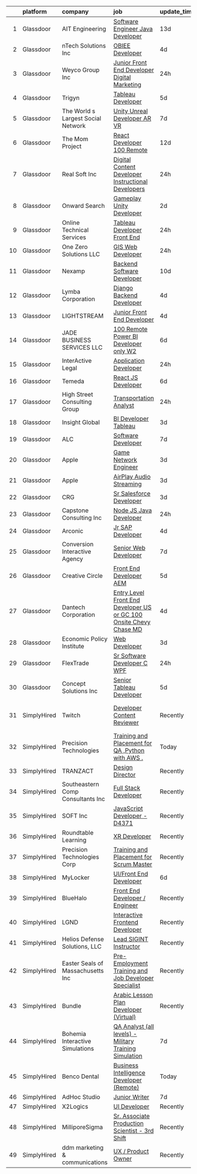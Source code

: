 

|    | platform    | company                            | job                                                                                                                                                                                                                                                                                                                                                                                                                                                                                                                                                                                                                                                                                                                                                                                                                                                                                                                                                                                                                                                                                                                                                                                                                                                                                                                                                                            | update_time   | location                      |
|---:|:------------|:-----------------------------------|:-------------------------------------------------------------------------------------------------------------------------------------------------------------------------------------------------------------------------------------------------------------------------------------------------------------------------------------------------------------------------------------------------------------------------------------------------------------------------------------------------------------------------------------------------------------------------------------------------------------------------------------------------------------------------------------------------------------------------------------------------------------------------------------------------------------------------------------------------------------------------------------------------------------------------------------------------------------------------------------------------------------------------------------------------------------------------------------------------------------------------------------------------------------------------------------------------------------------------------------------------------------------------------------------------------------------------------------------------------------------------------|:--------------|:------------------------------|
|  1 | Glassdoor   | AIT Engineering                    | [Software Engineer  Java Developer ](https://www.glassdoor.com/partner/jobListing.htm?pos=104&ao=1110586&s=58&guid=0000018239455c9283929bd2de2fac5e&src=GD_JOB_AD&t=SR&vt=w&ea=1&cs=1_ec706c5d&cb=1658818223619&jobListingId=1008000208202&cpc=AED165184C5D3F86&jrtk=3-0-1g8skan5om6pi801-1g8skan662982001-0a2ed63200f2a129--6NYlbfkN0D0ZqxdZg2TwcIemQ4yr89eGinLCR7bn2QHXosobzuZIHndTq0DHpIGA1ocDLxhN9Jb8svQ_OKQrq83kyhQJ5g5e1MnAuCwvWaalhLzHXf05eE0FLTqCxH-sIhksLsVGj3LKc--yBd5uH1snwTFWeCPKRJzAKooCr7lddlo130lMlK1p_gatJWq-veLKzdLITegHcrLexilWswF4A39VWxlkAoCDjhAWq48H8l9p5vhEGKogPPUJTpbvhIzKFk4NYylPj9mGQsmtSrjV6cCvQYh5ShO2BJRyBK4zJIX-04F56QtvxmvuMFwQ4qy6tjecU5EQPFTNBgin0fF_0yPsxY4Lzj__sNq0HCHpr9UVhCe2CtJR0tIZm_o3uFlYNm3aoEBf5XJhXV_Yp6ix35K4-FtO42X2ZQgwELR3-YvKBmWZXd3D7YZXxC92_Y4BzrGixdwVGxhQMwcKzndDuLbvXjX0f5mqu66We5qD_lgWI1a14vi2Lx4BZ97imxEqlP4FRRM1BEbhTGsSG5AAXG02JYS)                                                                                                                                                                                                                                                                                                                                                                                                                                                                                  | 13d           | Orlando, FL                   |
|  2 | Glassdoor   | nTech Solutions Inc                | [OBIEE Developer](https://www.glassdoor.com/partner/jobListing.htm?pos=114&ao=1110586&s=58&guid=0000018239455c9283929bd2de2fac5e&src=GD_JOB_AD&t=SR&vt=w&ea=1&cs=1_2630804e&cb=1658818223621&jobListingId=1008020465261&cpc=88FE657033F128A5&jrtk=3-0-1g8skan5om6pi801-1g8skan662982001-7266e45140e0be7a--6NYlbfkN0BaWX271LTawDCru7aqoxnwLvi923L1fWKDUcEKww0rGlVp5FX_szkpJMAgm22TjBsCta8ROdUWAN-jZZ5EpIBU6uZp6ZqSG16n6lKotdjJIW78t8qJ9JGqgdxfrjYnP7UyvE8E_AchAPwKdotI74tKnqbMVb1OBrNK43mzSvzwFzIwgyLZAERQKjcoSVg0tXtdFXvlSga12s4daVlQA1vR2kcOxJW-dSRf4Lii9SkOYIC1-aofkefs_6eU7p_rQ34FmJs8DAxN0-c1J3ijCkEOOTR-46Qx4G8n8NKYfOzDgBU6ixJmudl4Sb0ulLGuWeVziMY3ge1NnmsUc7IB99t-3OSYAi5SY8nI2vZMu894mx_yNI0jN_-_9pCYK8ixFJEhT86Fr8JsP24MWJ93TP5r9g0QXNV5O_mBNOg6cGkMg5IFTSMSCqigdnSjOCYxrWwyDeCmpY1ApThkTpO6Ce5i1IY5RaMFQ36Mwtse7nl8t_MvShag3yM1Ofj96py8ptGZdrLujEcF-1qBqZAkq7pVdnwtvyQC7Mdb7u47Mbkp3TkrzFkzwDXD)                                                                                                                                                                                                                                                                                                                                                                                                                                                                     | 4d            | Philadelphia, PA              |
|  3 | Glassdoor   | Weyco Group Inc                    | [Junior Front End Developer Digital Marketing](https://www.glassdoor.com/partner/jobListing.htm?pos=107&ao=1110586&s=58&guid=0000018239455c9283929bd2de2fac5e&src=GD_JOB_AD&t=SR&vt=w&ea=1&cs=1_1b5331c4&cb=1658818223620&jobListingId=1008028285226&cpc=FDA93C03AE7AED37&jrtk=3-0-1g8skan5om6pi801-1g8skan662982001-0864ce1e1e6e8c6e--6NYlbfkN0C2wM9RKEAdoEZotfFaXSpEmhGLDXit4PIRXiY1cWrNKI8D1AUD9T14yWGaDgpOoa1yOUcfWwTzbFKLg4Ptb6fKgWvUdlITdb_LbB7xzYm3iedqSjRiN6CDg8yJrSWYJQRBVI-YkqqcTmQhRn3uYv9MdfxzB_HsdV7v4RNCor7Ls2Btnr9DzG_dn9cgI6ijFPRCSTCEAu769FLzdWQ5_1YOlEem14sSGdQtmHIOH9Ihq8HTNVs10WgQ2kMbeqrQbwaCVTJXhoiQ9rEAk7Pkk8RQbTuYaGv4TRScSFoqipH3K9DTu4AinuCxuuvF8wF5uxMIqD9NHh34dl6p_0t2snTfxpnKXv46h-P6_ZFyt7LW-SDWngP7zDIpfA56jFeMvvitx7acON0g0yw84BytRP_3WEfuI-Z08NDxhINhw32BIWZvFvp7EVvw8fIOzXgpRMuWiAnJBT3JUdml3aKhFv2CJa1zz7WdCzrEoblXHR8f2C7u6qeHRjGEOcTewIQenJ0%3D)                                                                                                                                                                                                                                                                                                                                                                                                                                                                                          | 24h           | Milwaukee, WI                 |
|  4 | Glassdoor   | Trigyn                             | [Tableau Developer](https://www.glassdoor.com/partner/jobListing.htm?pos=127&ao=1110586&s=58&guid=0000018239455c9283929bd2de2fac5e&src=GD_JOB_AD&t=SR&vt=w&cs=1_4d59f195&cb=1658818223623&jobListingId=1008018739236&cpc=F793441F64F6F721&jrtk=3-0-1g8skan5om6pi801-1g8skan662982001-3f055d04602ba5ce--6NYlbfkN0DNoILxOnWIsoHfQE7VRgrjw9NlRoJFeLDlYBIP8lxdz24IcNbY7buWHFYh-rAokNR3wSB87LaJP3BzFuvlL5RUNAwu0YMcdn0FE9LW203lGvvfkToNCgiS3KMhGCeijp1GDqnxfQEbXiVWJS9ymDWRVqxsEej1L-r3FA7w-UNpYoyRIqvbgAEhzijG9s3s793B2jnd25MbxLubUkPpTpt8armbiGjcWRnh43JpNI14V5HrqIM-prmpyO1nlqETgPFB7qxw-XDfAODof5oz0PaSjyUPuh2Jq1cvVRhcJHEthSfkavftgUKkLi--zKVIzfO57ey4t_Va5l2caxsKQ7YghfBI1z7kW3BW_5VX1Mp1wAUKKkvdZW6nDj7PVt-ki2e2Rhn82pkNkDVbMSfu7hRtjF_BkjX8zICAL_E_P7tRMf6pRNjeE85NlUxVBxV1jVv0GNy4IK5pztND8X37WUn3tsXHzGCEwvb6ATEcsG-KCfOSPSq36B1SJm8qtHdkgu0Ot4VF-mGUZg%3D%3D)                                                                                                                                                                                                                                                                                                                                                                                                                                                                                                            | 5d            | Baltimore, MD                 |
|  5 | Glassdoor   | The World s Largest Social Network | [Unity Unreal Developer  AR VR ](https://www.glassdoor.com/partner/jobListing.htm?pos=130&ao=1110586&s=58&guid=0000018239455c9283929bd2de2fac5e&src=GD_JOB_AD&t=SR&vt=w&ea=1&cs=1_872cfc4e&cb=1658818223624&jobListingId=1008012651983&cpc=FA84DF7EA1EC2398&jrtk=3-0-1g8skan5om6pi801-1g8skan662982001-6a9687f16436b173--6NYlbfkN0DSgjPPcnEdvoK3uuxfISLALE6pB1FR7YSHOr_tSg5_QGIhoz_2VqUepdcKLBLI_zRvkDZhvtF_k8miCmwKmbQ_d86ghCkWK5Iyn9zY4XJYRa_cJlbg1rLK4zZUQXMOjDscXw6-RhjxJQyns7_2qNLXsUWksOCT123nD7wpF_Hivl8vz11EM2MFgOLMbpNlrayDY7UqzrZwgWLBAEMgEZ4NNKTEKiLx_HtWG_7jJ1LkK9bcUKZK1QEG4JkWbOFkBgqLD3Cq_V_OEF1N0tQyfx61hcQcQR8lX7rh3033tjn0uZofrNunFzWpYJ42vuplzhWmfYBH_CPK0YI7TsVUntFnsyJZOgqCKIXyY-w9JrLXSuRVoWni-2YsP6lY44CoRJ_3e3RubZco2NIBgxYsQ0fAAvPiPJQ3EO9dQPIgpnJgvdHnihu-6hzQmEJ75Koi6zXk0Jnha18NY1aChKDeJJRhnYANSYoVZkqkcdkB7HDlaSunNDviW9fFKsamM9oc-TjWWVUCe8TlMMPzL_enfBOawVfGbKLDASLfMx95UZPCcFqUk-I6cPTVxicM6gOgF5bQMBRvIPvoC1r-xLxopKQg)                                                                                                                                                                                                                                                                                                                                                                                                                      | 7d            | Sausalito, CA                 |
|  6 | Glassdoor   | The Mom Project                    | [React Developer  100  Remote ](https://www.glassdoor.com/partner/jobListing.htm?pos=117&ao=1110586&s=58&guid=0000018239455c9283929bd2de2fac5e&src=GD_JOB_AD&t=SR&vt=w&cs=1_896ddea8&cb=1658818223621&jobListingId=1008003187076&cpc=0FE1F5EA2BC84A01&jrtk=3-0-1g8skan5om6pi801-1g8skan662982001-9cdda45683b89dc0--6NYlbfkN0BDp_epf89aHDQhKpPegNJQ_ldQpEFZQsM9OcONMGxWx6pU56EKHF58QjVdAUvn2gXX1fuekItIkCiy6qYi46CotMFumCy-OLkNLGC5HlInWK_9X0_7Yu4FaCm9-yL2AeUCMmtMoKhVNK81R29Kv7leI8zn9ApL1hPLyF4EWDbSWgGWwlcAkyly182izPc3-6H-AHhEsBBpq16HIRSrXdowNvQuRvruYAdjLUFFAErZm8Lv_IKsvzUFjUh4aJknBJl79OUoKHvxJozKegt3sjMbqR5sH8VnqYUR4ryR1qhwGHNv4q2_gmZ3EOLu_pvU0ye3pPIEufqgYtWfxAPiOUiW4vujXtWTHw_8rroGAwPUvWal95L3KoCOnxbWjIrISnbCnlfZomwyBYwABUPlNHBDqKKE-WWauyXFWvUxaJn9L8y3wqmzj29Bi4oI8xnHh-f6qANAUX7IEs8BdhhcUFdmiXiVFWNnu737jo-RMjZmHMAY6xkT0rcmM459m0vygxly4S9SILzfAUvaMuR8L_UOnCQJpFE1SstaqASMDo6czU29bbui0rzFxKdpPgZNSA5uTjAnWKTjAw%3D%3D)                                                                                                                                                                                                                                                                                                                                                                                                                                | 12d           | Remote                        |
|  7 | Glassdoor   | Real Soft  Inc                     | [Digital Content Developer Instructional Developers](https://www.glassdoor.com/partner/jobListing.htm?pos=128&ao=1110586&s=58&guid=0000018239455c9283929bd2de2fac5e&src=GD_JOB_AD&t=SR&vt=w&ea=1&cs=1_8622d4cd&cb=1658818223624&jobListingId=1008028607531&cpc=B076152010A3B66C&jrtk=3-0-1g8skan5om6pi801-1g8skan662982001-30e7a6fa6c7b0801--6NYlbfkN0DiQIiDHDK-hQubne5EGaja-6KWeX3s4TLCkt3ADUaSLMlLPfpfJJ3bm-5w7QVCX0jOSNOuTKCHgCP4Qmgl6EWdSxIZ2yFvdlZWOSMDmpnHfQFMvokbR44L_et8TiFTvUFzcwq3Sbgee-BPyqwsJT04qCS2M25SDIat3Cq4UZd8n4KB2xSswJHGmal-bK9Ra16FkQOdXldnl2QE6zPDyAZv6-u3fRbISuhpPVuGLNsdqTnSNicbN7rtM5LDYydGszgt8TDIMo3h_KqBpNTNHH8dQR17RchvdsrJlCBKf09uXIAxvaG7VZUePXw2PMtmq4bSAkNPNKT4NrK1azg372bUIkb8XG_H0YjxbpoCtsj4WGMybXHUyU04Ul34Lh66hM4A-WTzlBibGSc7UxpFQj9zzXKRh1TFW_S8wAA_Y7FV_Z4pT0-DB6Im7byCLV75qxJsK1b82YCUX6gxxRj2ZbmImuvgT6PyxYiLCYTFmdYro9vPnil9157Utu8SOAsFl0iTThHmKH_E-g%3D%3D)                                                                                                                                                                                                                                                                                                                                                                                                                                                                      | 24h           | Remote                        |
|  8 | Glassdoor   | Onward Search                      | [Gameplay Unity Developer](https://www.glassdoor.com/partner/jobListing.htm?pos=122&ao=1110586&s=58&guid=0000018239455c9283929bd2de2fac5e&src=GD_JOB_AD&t=SR&vt=w&cs=1_283f4c66&cb=1658818223622&jobListingId=1008024600323&cpc=BCC169F53084E245&jrtk=3-0-1g8skan5om6pi801-1g8skan662982001-fa6eb5c87a1ecdfa--6NYlbfkN0B7YoEZZ2QAGDyEGGmBPAUWSHc1Mt3sMCn9FehKcWA3w1hdwjpEweHGJ9uPpOtWDZqQb2D0zldoPHKxLfvQ1Pvsi7Iyr4TbalYvtOcF5573T59liMqDrvCXcoLsxVkfGdNNhTFdkKfqwfEDXa8LQmChNGD68MVq2ur67AAVcWPRXamO20iqVAL0tiIZCSXy5WByG4WPnMZytDKfDA4VAzQRQnvrma8oO7Z1DgFimNJJsl7Qj0hxFiluHJm7GKm9H2_ykvJTd8Dk48LDOj9g9AEEIphBNs5TR0EsNIPwMapoGXKBCCFZv82YmRs4O0Q7Huwl_l9PyJ6UL68rergetsVzQVmUG9458bqjQOhF2uo7nHK3nSg8yT2Ysnr2aGTInMRLIh4YAWKzh7kxjndlCyZ7swBxo8wsA1lRJ_enf4b_ysFa57uQWm-8LC9RuoaEfSjf2FybeHRt7EckPN2uYnSa1w6RFr2emslC8T0mZXFY6kwqYoVjgoNGc39kfEMFtSfYoxHOI805CaCUq4zhIJ7sdqziC4pLwQ8f46qgMuN_e-AO-BTWcjWssRjpZAxyZiRERNE8fryH-mt276E3B94qjzRy_anERoYHx84dq5Ge2YDzwNlxYwmCqEYj205As4PZ0uZSgwtenU917ugEF06GdlmidXcbZlh6n3661uznzneq5_jKcdRgsTFutEZesDwB93WH2KeytsY7KRPRPxk02OlUKRJgfUomVFDQejzT6j7ZFyGCFn5D_YCEfDON3qf-Gi3VuWOWwUdoug7dBp0x6t9O02rqOntpmx4L-BifvHW426dDSEPXIof_aS1A2vs87TMyksmyQpsYV2SkQwQPxT2WMe116-egZ-Ojy_OvqVUS7W6pvCff6fL7oO-R7PrjY5XjyE2zgPwVuqGBhpJDs_MrV0KhcchvtNPp-jbzzfXS2Cwh6EIL1J4lrZKaHNEQh6Z7FU9TdNXOFHIWagGt1JWZgNUiVaBuQpGUfqJvaZckJGRH8XMA) | 2d            | San Francisco, CA             |
|  9 | Glassdoor   | Online Technical Services          | [Tableau Developer   Front End](https://www.glassdoor.com/partner/jobListing.htm?pos=118&ao=1110586&s=58&guid=0000018239455c9283929bd2de2fac5e&src=GD_JOB_AD&t=SR&vt=w&ea=1&cs=1_54a9cdcf&cb=1658818223622&jobListingId=1008028023402&cpc=84DBBAA61F05C438&jrtk=3-0-1g8skan5om6pi801-1g8skan662982001-dad3c12df7d69093--6NYlbfkN0CO3lo8tTSczNz5vS4BPhUQq5cXCmywFqjKhWVhQ5Cs0rpojEv2EMPlRio45zKQYrrIa8xfGL0bIA-cn1jL1hUvAEtB5WKCe51ewsfsrp-7HsV4epHH7VCwHhzK7JV4bUZUCeDPbTqamWvx9yoGjo_U43srsL8auhJgO_FJe_oouPmMkr2JsNZDvcjwoJnw5QBJUj5r7ADXzsaE5tgkvxWAjfgQhlzorDTFa9hGlTX16X5ty_p3ok6NTuXlD8dnV1-TVF_Thmmku-g61BE68FikP2PgLm19Vy2X1f-H3J573gsrzVWKjtbpy99Rx0JY7xVXizpUPOZeToQk55MnqC2NgCqXZtjEcvafLEvhX1wASNdSASlLWpzHoVjSob-BLq75LUKraho5mhP2qUhNYW5vwYP9dIRfQ_ELH9AELwZhsKFTCHM2cDSmMyEXAjM_iJXes2GmBl4rtvqQpQU3-Mz-O-PiBKhX-hyCZPsrRnNfyV9_hxZlPoHqnDKa2w0LGZTUcowAfEKBIw%3D%3D)                                                                                                                                                                                                                                                                                                                                                                                                                                                                                           | 24h           | Union City, CA                |
| 10 | Glassdoor   | One Zero Solutions  LLC            | [GIS Web Developer](https://www.glassdoor.com/partner/jobListing.htm?pos=112&ao=1110586&s=58&guid=0000018239455c9283929bd2de2fac5e&src=GD_JOB_AD&t=SR&vt=w&ea=1&cs=1_1731b814&cb=1658818223621&jobListingId=1008028286017&cpc=03F67E1B243A1AE3&jrtk=3-0-1g8skan5om6pi801-1g8skan662982001-20b2a5b2ef82d145--6NYlbfkN0AS3oPsAAmCngCu4U51_2RxXyfS7TdWOFtWPOafNW52I1dNdvLakPxsiZyBnsbkDEIBhJ4YKL8OsCvOnLAjZnbFm75RQD0NUE6q0O9v5k_l4uHjUpFu4wuOFRt1YaG-NAX4V1PoyyqF2D4fQuOscS1PEiFWn1uxD3X3oFOMmPpMnPJEpnPruZCvQ7-pQ8oHINwGBWRZTwC8t8tVQgZHZFxmw1QG5yKd-0I9fCY6lAPhH2RbWENpUKZd_d7QU4YT1n3EvbpIuTGwAtfU_6ipJT8uRpjokdxwIjA91i7oASDWofJglmYeodBVcRlOYnm3uzh47SfEHT4l5L8MX2o9nP7Osai32HWaflrOn8xV9RV4jF-uxBtBrYyKIrdeLwdA84W3uEZygVSRVB_owQb78SjBjOkx3MkF6lhRjCLgni90NLOAq0EepKLzAEz4egDi4xgie9IKxSlgVD1Y9b6TnYzwSL7ODlLP8YRmrCszNfaNlFjURG2R2Zdrxf2tD9-57zoO4ysWhMS1mg%3D%3D)                                                                                                                                                                                                                                                                                                                                                                                                                                                                                                       | 24h           | Washington, DC                |
| 11 | Glassdoor   | Nexamp                             | [Backend Software Developer](https://www.glassdoor.com/partner/jobListing.htm?pos=119&ao=1110586&s=58&guid=0000018239455c9283929bd2de2fac5e&src=GD_JOB_AD&t=SR&vt=w&ea=1&cs=1_5706327c&cb=1658818223622&jobListingId=1008008205272&cpc=1CBFC3E34E2A31FF&jrtk=3-0-1g8skan5om6pi801-1g8skan662982001-c53e30da08df947a--6NYlbfkN0DA3DILf-aPfDkcgl3b30D6lkm7yOeUEJzaCM8gLpdH9Lhytoodrpt9VOlkyoeMA3I489-20KC2UhH2X94GMkmHgrdb5o6j_HTkoDwbIebIQiKyo9Syd2SlEnLtcruhTVhcbEg-L6KT_hkbwOFzlvQnXZ6mydn5nUcVfISxyJv8hjc51e-TUNGAiOAfMXPT7lLR9K_tFbnrZA9ZA_KXMBUU-Db6ALbOEVupBBm7kZ6kQ1BBRwK4TaU8RibXun-Iq1BHf9Sfa6HDhyRGws2DSR66y4W2W4_WcuoX3h9X-Z6lCPjSITNX6rUCbY3YbM8Kq_g0BE7LofQ5xgRLzZlz95OUxIrLEj__7TYhI7LuzLFNKJzTHL6jjMsJkDOILaGl5o6PnlYX4m3WdB9-x1eRrDxQZtTEKb9ti-JxEBcnjm-IXIqpiqzyi6Vd6eaDWM19gH7anDq05lGLiQ%3D%3D)                                                                                                                                                                                                                                                                                                                                                                                                                                                                                                                                                              | 10d           | New York, NY                  |
| 12 | Glassdoor   | Lymba Corporation                  | [Django Backend Developer](https://www.glassdoor.com/partner/jobListing.htm?pos=102&ao=1110586&s=58&guid=0000018239455c9283929bd2de2fac5e&src=GD_JOB_AD&t=SR&vt=w&ea=1&cs=1_da4dbccb&cb=1658818223618&jobListingId=1008020284588&cpc=BF2D99A98B89D842&jrtk=3-0-1g8skan5om6pi801-1g8skan662982001-a2cd4c45316782d0--6NYlbfkN0Dx3r3E47sSe5bB3PIy1uzBZvlB7xy2NhfhZMlxQTsxrEt812ZvUaCFtzgeM-nHgcXD20pbL5XTpqwB5kg4Ym63UsgbfaB-obeJj3CV_h20wfU_WSMkeFGIr9gfjcYyde_mwpmzs92HpshEMMENMcPvox48p9yTq_5Ot7GHEMEHIVf8T6uVRZ507NjynFjH4f6LPbnefmIn_BdLTWG8HtUg6B4B0ThUC5oErl1YCfA3m-Pz_zW8MEaPtxq4sepbka9Z9z8XexyMZPl26NUs_2wfwAWywHMFoVfWG6H0g7oQolmmmd1MtQXyj7r_B7bYmt6rijRrBSw_uvEMj6X833pf8HayCEipXk8LpNf_uo5F0bVJCHTiQCwVZhZtz5of9U-y4qbQT68CaM6ywBlszuErarimNegycPbfYIN5-fpiMq6pvSsd0mmQ0syMufBYRUb6S9PU9TrwJhQQ500yxm_g89PFVvC_PGOC-JCxTsgUfiIYUtVnekY96BercXJOaW3o4pmbJ25TIA%3D%3D)                                                                                                                                                                                                                                                                                                                                                                                                                                                                                                | 4d            | Richardson, TX                |
| 13 | Glassdoor   | LIGHTSTREAM                        | [Junior Front End Developer](https://www.glassdoor.com/partner/jobListing.htm?pos=129&ao=1110586&s=58&guid=0000018239455c9283929bd2de2fac5e&src=GD_JOB_AD&t=SR&vt=w&ea=1&cs=1_2cae5cd6&cb=1658818223624&jobListingId=1008020448656&cpc=9DC6E4D8324653EE&jrtk=3-0-1g8skan5om6pi801-1g8skan662982001-c7205b3b55f4a03e--6NYlbfkN0C_-2SRK1RVDhpf-slM4KCmyuX9KaErJfzz60Weic6r3HTYOLin27fsUolWgqbuLm92nPQ0KoIB9rn0vI0tr-A50B7CUL70vBbDLbuE8j3xlggSrn0UHwgWBCiU-C3uK9YMmmqOX44QAXP8GndT3j-AVuGuf6yE0V1R9gqxCCKJa5xs9fkxMq0PDqTT3i1NlzJ12ZRXfReew0ZF17kLIjX06NQ2VJgLG4KF2b5wz44fz0Vx2fXTNH39untxpRIKrtwaLM9qpi83jEfpws-ejK4yKNxc9sOEtwKAd4yhLEmVrD96lAYsj6FmKqEhC3Q0-d0_J_A4IDPqCckGMAhEc2lC0cd80UWw_L2VHz7brVeSjqEtzqmeaBGsCE1iJ_x5YiMY892OV8qCAp4KdLESDsEUynjgHtW-zkqIuNKoY6d128pWo_SB688VktkcDUpJ0tFOU1sYo52coiPt83Rbutby0uSO125yOHkzZUlGevUqsyNagACD5DZdI2bR4kIJuSM%3D)                                                                                                                                                                                                                                                                                                                                                                                                                                                                                                            | 4d            | Lansdale, PA                  |
| 14 | Glassdoor   | JADE BUSINESS SERVICES  LLC        | [100  Remote    Power BI Developer  only W2 ](https://www.glassdoor.com/partner/jobListing.htm?pos=106&ao=1110586&s=58&guid=0000018239455c9283929bd2de2fac5e&src=GD_JOB_AD&t=SR&vt=w&ea=1&cs=1_fc3b77b6&cb=1658818223619&jobListingId=1008015245566&cpc=5EFBB0462F9C6B7A&jrtk=3-0-1g8skan5om6pi801-1g8skan662982001-2bd6ac26cead1c64--6NYlbfkN0ATuzukLZvOA7Cxi5gGVTPK8s05ijijAIGQnHXs5Od0X0goQyMYXdNJJQl8NWnd5I_wYGOwXbel-5f3gMi5PFNafKNEujxI4US2X8u5Ds3exNZh_ZtdLdZsYTJc1equcr4IJeDxwl0V_ToM0CbMjxzC5mt1bBA2Gr_CDZ9K-HTJ4qGWpfYrJS4SCSZyAGPos66Ik4J4yvIN9G56gZRvsZM3zd8POxhjBbzlya45FEltJ0QXcGYpuQdgW9pFYlucnfJ6kwO8GSIp6d37ajVc7_PSkqv9w-L3165zHbqtRWau1H6OqEsk2v5j08mB1lpd9BN4sB71jfZqV7VWPwlBH7iSQanpuZKP4CvsnFbHyRJs73sWbKjwqr0aM1YR1VJb4WSdMzLldAsSrxViNqDjlTIiBl3iZ-GDrAQq7FmpkSp-jsEZDs5lmxixqHusPQTPN4bcajAop6TBrA5xnQlvlVi6Yfqw_GDWbz_6yHFsbYfW7Hgd302xvtZyHE5qWDrm6lQRpZ_oFvGx2hV6JrUZ2P3C)                                                                                                                                                                                                                                                                                                                                                                                                                                                                         | 6d            | Remote                        |
| 15 | Glassdoor   | InterActive Legal                  | [Application Developer](https://www.glassdoor.com/partner/jobListing.htm?pos=110&ao=1110586&s=58&guid=0000018239455c9283929bd2de2fac5e&src=GD_JOB_AD&t=SR&vt=w&ea=1&cs=1_8b876df5&cb=1658818223620&jobListingId=1008027937729&cpc=22ABB673398E21F3&jrtk=3-0-1g8skan5om6pi801-1g8skan662982001-c0121453b3f5d0eb--6NYlbfkN0AOytzrr4nRnIo0SuCvWzSXSVfU-TRsmmwdqLnMtD_jfjIbW8_K-K4PIpriFGyPBk5CLHp3vXPV_KwcQQItRG56GUpFtU_EZh3BhG7CFHKVUWrGVR2nZC8CZefV4dxbt1Z9PVAHE4H-MJNGdS5gTwf6iCmaZcahBjUb-6b-7IJSOk4qWPEoSxuBCxrACtll_NDne0rZkYu1evotOibSLaLJSnMXPW62OUd0uGe-UD8JepnfDg0XCM_VWAaRi3BPTIP7kSa3b5dM2VouAd1gcH9d36K_MPkb8KKa-7N0cOzOwCuNccDzZzE-697Iv4_XZPpIKIt3JZ0HaOK5awUt1OY6HQZHi9A1SooLonk2LDkeOQr2646ykk0wy2DMy9Fshn3dR9w_0nBtv5-5w2zUi7sBPjgn7An_EnnTUauYSdbz-3x4MMdXXCvsdGZn31ENMXqvk3PQZHMl1oWy0hVJ4w4R-lZ3BaqXQWFNcbkVmWBpO2gGk547ggIrZYDKkZmPFsYfCnNfz9B_Qg%3D%3D)                                                                                                                                                                                                                                                                                                                                                                                                                                                                                                   | 24h           | Melbourne, FL                 |
| 16 | Glassdoor   | Temeda                             | [React JS Developer](https://www.glassdoor.com/partner/jobListing.htm?pos=105&ao=1110586&s=58&guid=0000018239455c9283929bd2de2fac5e&src=GD_JOB_AD&t=SR&vt=w&ea=1&cs=1_ead6b3d1&cb=1658818223619&jobListingId=1008015128299&cpc=C4A69CCDBB3B9599&jrtk=3-0-1g8skan5om6pi801-1g8skan662982001-7fea6778d8d634a4--6NYlbfkN0Cdyrb_-SYpjIsC7ShR4LTJruqxAexHI1Km_0W0EzpI0e4uRdYa2eAJs8btTIGmOfMYc0AIGm1oGji9xCD_BIfjoFv7WrSOeX04XFZio3b7X4jjRm4uKTkf2ibFdnFKK902wGA0oBE-4UXjpik8-xCwjIHvwxFNbNLLssPWUSLM7bGAS16chLfRc3-ChYnq_dR4j0cLrcfLWKIj65mlm9zf5MN0lMDVKg0-snCi3qMT9CFxn1lSOts9M9JBO6i10n9WgMWS3NJlG5C5RWC3nuQdhYLtwb9PnbnnSBKVlajJa4G37o0M9fAVjmqcLmL8ADYeFrtcDyAOWq4JjW5GMdjOVfdwlABCvBWxBWO_arpXskE8KiasBf23Nk8fwdTdqtAoJwGi5jgphSc9JYasmxCCClOj__tg-XIVW7riwIbi_CFHE7Agg6D31g1hK2l9W79k_4OHFD27i9oKHtTw32e-c6DXWSR9iLVk1Sno5sRRaUUuMfEDuuq7Ht0wHnWZF5w%3D)                                                                                                                                                                                                                                                                                                                                                                                                                                                                                                                    | 6d            | Remote                        |
| 17 | Glassdoor   | High Street Consulting Group       | [Transportation Analyst](https://www.glassdoor.com/partner/jobListing.htm?pos=113&ao=1110586&s=58&guid=0000018239455c9283929bd2de2fac5e&src=GD_JOB_AD&t=SR&vt=w&ea=1&cs=1_73341741&cb=1658818223621&jobListingId=1008027937829&cpc=DE56C24FF6DEC286&jrtk=3-0-1g8skan5om6pi801-1g8skan662982001-83f94065bcd5ba1e--6NYlbfkN0C1qImHiEfErSQr_mLg2hpbAFDlWNX-J_m3rgUVNJERU0jMq4x52Mn_z2ap8mIszHoxCvysrrvBgNct5xfG8nwGF1sUxC4cgUZmEuPnKCA0b21qYfm_3cONhaIvRZvDXg0hkdlSfxBSp5lY9LoX6AqmBs_-F52YVA9RzQfwhJqAC-XDRJIfo21eQTQSJVX9I6buCQdK11E1-IV0jS3vAqlfbk7fx5HCs_nxeWjYaAR7E0KCZpGSKuxArwGD3xGwYLNS30c35tsRlbrMylezrU8VMbnfsJLtNApaeDNVAhmJoRW6ucQncUkFcZgCEtF5vR_2A5UhBI6Cc04ZNxn-F76pfmie1RULfBT2Ix6YcUShSPSR0lf4hhOSjJ5O_y21xf2EiENx-GujIlTiTlFeckyU4dpiJUv_8OVt10-Oc56B0uDwJknxalUV5pJ3AxjhZTm9qw02IoNwzbsvFLyWvvgrEOFHVK2VluNxNk81cy7qmuF7i_RU27vt1ah9J0E-zRo%3D)                                                                                                                                                                                                                                                                                                                                                                                                                                                                                                                | 24h           | Remote                        |
| 18 | Glassdoor   | Insight Global                     | [BI Developer  Tableau ](https://www.glassdoor.com/partner/jobListing.htm?pos=121&ao=1110586&s=58&guid=0000018239455c9283929bd2de2fac5e&src=GD_JOB_AD&t=SR&vt=w&ea=1&cs=1_4f997ad0&cb=1658818223623&jobListingId=1008023491919&cpc=AC285F3A3ECA6BB0&jrtk=3-0-1g8skan5om6pi801-1g8skan662982001-94f8434bfc331bb7--6NYlbfkN0BKkHZu3wF05EeDimN_p6sYpKCMArvwa95YdH7UpkaBCuXZAtggzO9lWFPdGsiWEnWybbg-MBZwI0jiquIGL671Z7IcRpvIOfG-FjWW25BCN1FUFgdrV9khfeUhet2JXsfGeMVBOrA8DcjS9z4nxeufstE6wBFdOWJ8c2OQbhOjUq3qwYzpvrT-7GBKqFbpT6cmxdFPJPqW2Whx_hmwgyQqbuIsdWd74z8D5jDt-lI5H2xXCYHvyBW9ckFh9puRIb0ERi3eGNtYk3vU1jV196SiCg9lRHv7dQAyI6crsNm2UgRO3icDTJQet3b4hvFd027gcngynEaLCxCU1SXpD2xMiiEz5EF8RfL6IdNXmDg8RZ265AsrrcsP7HJHg9XZEkftm7SWdEGWTp8RSCXLuS0z0TAjrC_JEz-djm3W7ZSRc4twWIlicUXHDhLWKMW1CiRYPaY0kUYqWL72k1NWTGiXeqH9rBn9J75GtwBKSlNRjMWyMJo0Fh2RI7Z_ZFlNEU4%3D)                                                                                                                                                                                                                                                                                                                                                                                                                                                                                                                | 3d            | Remote                        |
| 19 | Glassdoor   | ALC                                | [Software Developer](https://www.glassdoor.com/partner/jobListing.htm?pos=103&ao=1110586&s=58&guid=0000018239455c9283929bd2de2fac5e&src=GD_JOB_AD&t=SR&vt=w&ea=1&cs=1_884afae0&cb=1658818223618&jobListingId=1008012061819&cpc=7B56092626AD5646&jrtk=3-0-1g8skan5om6pi801-1g8skan662982001-77fe1a5aba1bd77d--6NYlbfkN0DWtRa9NJfjQIs4MWRRqD4F41esfMsK79cV24t80VXfzUK_fEmIZn_-W2eiQGtbySsve_sy93cmUn2LJZVuoMVg66ZSaMdWHbgS914pe5jd8iUWt4LrKxkXzMJJFIVPU6-0UiG_7PsRr53_thHMGSj7aUQjGEt7LWl3Gs61x7dOoyYazVzuduh_GXLjYj-RKw7fX9ufYgBtd_Pp5dapEVw00h44CByjt7oSMiYwgWGXUoOkvYgDu42u9ujaNPcAKd-IEyZk41ktjB1t9wltJvvdJ8k39zHM3L9Ii8F6qm_R8_9jj9MFmbptzDLcNDKlJshiRjjqfQX6T35lNTb0ahrf2KIDsHdCB1GGlu2hsuHEU2DHoArthB2zpRXP3icSQZF7EJAz-WNK7bqHqKfQGcQBtJZG2QvSQ5IH8YiVIaQ7uAMeLA2QophYFKDuhxvbyflkqGsCzRGXdUKhzI7VAiJMaC3hnHHLvdn-vKa8Mtg8ZxUFucov_SowJG9B-hDBidg%3D)                                                                                                                                                                                                                                                                                                                                                                                                                                                                                                                    | 7d            | Caguas, PR                    |
| 20 | Glassdoor   | Apple                              | [Game Network Engineer](https://www.glassdoor.com/partner/jobListing.htm?pos=125&ao=1110586&s=58&guid=0000018239455c9283929bd2de2fac5e&src=GD_JOB_AD&t=SR&vt=w&cs=1_345d3a04&cb=1658818223623&jobListingId=1008022113456&cpc=2CAED5C921A5F994&jrtk=3-0-1g8skan5om6pi801-1g8skan662982001-b80c7f8b33b4ac50--6NYlbfkN0BvKrLyj5gPmtZO9T8euul8TCxuuKNOtzRJOomxnwSEodTz2Bc-sPZl29JElYHfcoQU6IqpX7oKbS2Adnmfb_-JQoUQ9nI8MKcHeT53DBgsJA0Bx6spjde649WbZGqSd97PL0ZKLmQdrmYKLls37YbgRtyrgox1J6C_j09Uy9pOZEJSHS5_iW63uvlgHdLS6qLp4D6HZbNibAGXFDkDT0NBajtoAh2F5AXrwP_GTp1f7DRiZpMo18zSd1Qwv4PiAtkbnjtGgUEP_Vd1omBUOdbUWE1ywDLmRu8oLred27G4vNCo-i1ztq_pSR6rOog8juvJZoM5hOvdvRDHuN7r5XjMJBhWE4EPNw9iP6BcpEn-AWafpRbkfh7v8Daohb7iafzTNO_o2hbSxZpLBOnt4U-Jdq9G0C2W3azTNh9h0eu-Ej20kqsfRwqjAh9_lZ8-GnLeWHlH2jBObrQG_eoh6ED7W-z_aC3pJXAxJYxjh8vAD4XAF2UAHgQFmn06Y_CfvXPnzS9psezxcoGdeFTf90DbyAMeNy3Urmh5XFKuzpy7jHPbyuVKau6jCpE89ok0KMKMvR4IBDy31e8_xv96WlvhcCkzsXwzPAcr7HdsiXmojQW0hAf3BHpTgmHlNxs0aLkj39iKR1tlaKNLJLuOO30Yp7HcS2GJoJlaoSG39o6FuAK_Sw7jOAXi2AEMSIgd1hq0CaMRGdG1TkhNrw7f3aCBPP9fuUFsgLbCQjI2m9fWtcgfRxYS5H1mL8qcSwvOgY0f7ADB66Okr4h7ZAkLdiceLVrmqcdsbZx-oo0Mezu7zFm16D-CHqBwJIarez29Y4Uyx9-vPLYFL5o6Ts_nFcnCb3T2NqIVRVgNioFG-lv9ighGFLUF90M61TIGB4vQ5zaUZIxUlg2JhDn5ZE1bgrHnQ2AgvX7ZUYXZfli7U9xkLD1fMlkFmo7kxCLUEtICueubWIxbf4cFxQ%3D%3D)                                        | 3d            | Culver City, CA               |
| 21 | Glassdoor   | Apple                              | [AirPlay Audio   Streaming](https://www.glassdoor.com/partner/jobListing.htm?pos=123&ao=1110586&s=58&guid=0000018239455c9283929bd2de2fac5e&src=GD_JOB_AD&t=SR&vt=w&cs=1_02544b85&cb=1658818223623&jobListingId=1008022113411&cpc=FB7E4A1762AE5BEC&jrtk=3-0-1g8skan5om6pi801-1g8skan662982001-48c166457877fd02--6NYlbfkN0BvKrLyj5gPmtZO9T8euul8TCxuuKNOtzRJOomxnwSEodTz2Bc-sPZlC5mDe-NOaJgBECjAiXtGRR3TzaKnex1tIRfGt8dTSUrorc83fkTvFvCFvAMVT2uq7Pdf1DBbFv3EWG_tGfP-rmeUAYbUnIQgFzGQD0zNNvQKtOgDrdYdKj-fJ56swBKt6ud8SHk4AHbMTFhTGbDWwH4gMBR7WhXYMe2C1AI-bDOhx-a-C1Sz7ccZS-5IApWlP7I1LPcx19T7zPnTusuvdDjm2_EGK4nqkDmIDNZ0tYbCaFH2EwEq3e0T4KrgxMCt_raZUBUMgXy0YrClB9aUqXm83ZaF63UU198kZxbjWPhJtZrd5-vzQ3-DCnrZufeuDmvIwynhK6RpzPzAZAUU-diWUof5ZzoH5xv8xH0gGwYa9Xq9iRA935S5wQ3TUgrVqxr0JltsWtBNSqwjozi4w7CMJc4OXXr4S1ktIoDnm-XzxjiU2VbdniqEBoCy2AzR7aORUVLQbZEmVSjdHF8LgTefmxSR2ldkC-EanytmsTsjlChdG2qsLLl8VHORAEeaM_3U4sQq6272eG-OxOFBHejtj1RfjtyfTnigxXOz6USIw5KeCsEd0Vq6xf9wSyr5S1I_HXJTyN5eOjI9Lmsd6r0exBOXOqHCJEyJgAl8fy33gBw4iquyPASgNz5GhVcvba1VqbmiUL1x7UMN_pB5YNg8MCKXWtolFHMHLawK01ny2x8SG6CGX0EibKft3w1u4UQ3bbIFG3obIkV541SXf8APw7mBR0HCgcZlyYkXVQlzmEITmKEKnR5OTB26Wi2dTl9X0bgBbM5gzqhcVUmQ4rj6j4FOLZXmiuxwGXzzo6TPB2OWsdMDgk7KIpGnwnz2zHJizIC5ZE0fAFvgfAc9UVaZEhHJJgwb1q4YOC44V5q5_P6WGr7ibgWeG-0NMdhqv_4D7K2zu8g%3D)                                                  | 3d            | San Diego, CA                 |
| 22 | Glassdoor   | CRG                                | [Sr  Salesforce Developer](https://www.glassdoor.com/partner/jobListing.htm?pos=108&ao=1110586&s=58&guid=0000018239455c9283929bd2de2fac5e&src=GD_JOB_AD&t=SR&vt=w&cs=1_f01c116a&cb=1658818223620&jobListingId=1008023633837&cpc=3B54C55687EAAB5E&jrtk=3-0-1g8skan5om6pi801-1g8skan662982001-69e1a09d29faa748--6NYlbfkN0D5fR3eNFP5SRj61QAS1DlSNsrWJXaURf-fAz-Qt8Sqf7vwPc3rjBIhlK5ftK21NDhwDQZv0PsjTrnNmFn5EMFp6nvpCytu_Bejop8qI0QXzc3dPvdeM3jkT2bI4lBw5sGO7bCiuV-d2ji-ZmYi91ZYILAC6U_wXVwjBF6I9iDH0zeTei9uOasLEySrPo1smSzf5YMU_2NA1NEl3cOL-ou21MZ6DWaollpRUw4VDJTD3saSXkGeUo0DPbI-jIwmSQFmPAQpqxuwQtSuvwDTFsw6KqfcwwlRgSqDEH8vzO5AO7XEdV3wSL1m7K_vY5JgQRq7gNxUbL_335dCeEhAOj9XRLa9Pz7vAWAUANj72Sb0tdtM_yOn3UzNnqT28AFpH28RRBwNc-K1A_PpbO5z2jtBDeM2kSFySXAdyrxWfT85KGvR75BCdyMfowJK7y7jM5xrHwINIeckrA%3D%3D)                                                                                                                                                                                                                                                                                                                                                                                                                                                                                                                                                                     | 3d            | Greensboro, NC                |
| 23 | Glassdoor   | Capstone Consulting Inc            | [Node JS Java Developer](https://www.glassdoor.com/partner/jobListing.htm?pos=126&ao=1110586&s=58&guid=0000018239455c9283929bd2de2fac5e&src=GD_JOB_AD&t=SR&vt=w&ea=1&cs=1_ef4c9ddd&cb=1658818223623&jobListingId=1008027782527&cpc=AF1E4A3695F490BE&jrtk=3-0-1g8skan5om6pi801-1g8skan662982001-a440ac53f3171ab5--6NYlbfkN0B96V2X-ktcizmBETSpagECMuEmqz18d3bUfhM7kAXLffEXIEXFlRom-WHMl87CiL3FDwmU33IrREQ-Sgmwk1pOlvAoYcEBtWaILkUZhMc2VeXRcKiIVyGWY1x3IvVAfys7BH4HAfxx_REDyLZQu6EbS5GVDfF_a2FUPduX-u7G-r_8iWkxal13DGmdBVsDE265occSLpaCxdMlWrnBGoVI6TN8GWHHeeQ30Io4EGzK2-Qxy-xF_iY3hiaKU6B7sIxr5Igwf9S6BHNXeCM9P2fQQ6u_YtC2xyngUZQ5HVZCqlo1H9rKkugjQIJ8x18FeoEyUQ-7aBJIvXgVikj6Ww2KG5WpdJVesWVtvwqNzcUC7otfuQxP2VhxUFWWVItxkPMyp6BH4w_aYSctBhz2eJvbYaQBgXam-tnAKtCW2uF70MX6JFZcymDXovF2Ipp9SShFzMV7W5evAyzAzv1hpL9hleAsaxr8iOysKWaT7P5hRkm9c_J1R-IipS-PQ8iLed7juwIuz9ycCg%3D%3D)                                                                                                                                                                                                                                                                                                                                                                                                                                                                                                  | 24h           | Remote                        |
| 24 | Glassdoor   | Arconic                            | [Jr  SAP Developer](https://www.glassdoor.com/partner/jobListing.htm?pos=101&ao=1110586&s=58&guid=0000018239455c9283929bd2de2fac5e&src=GD_JOB_AD&t=SR&vt=w&ea=1&cs=1_e34b87b4&cb=1658818223617&jobListingId=1008020088247&cpc=0AD3DB1A95BF4639&jrtk=3-0-1g8skan5om6pi801-1g8skan662982001-6b4b0470fc2b23c0--6NYlbfkN0AsA6iUoHLxbSWkEn2Or2fFGuiU9xfg5_oeQqBso11gmaXatweIL5ygQ7syr-vLPJ2TbY1dFbDaGGPI2uebgkY5pBfzqGLivMSAO-RkI_RODt2M1OQfea-mDzu8F2VeqtDmL-HL_LQ1GCesQuA4JF7dv9v1WaKtbn4kxL5A92UM5UdFedd6Ociy_nWF9lNfqnY82CH0OJkQf6Zkv5Mx1gDJ4bRWqLSbZPYgW2C6KdpW9Hbqx6_2zc-bfe5Jz3Cyg-cwUjnxn5s-fhWOKf8nSDEXPavbwinNYmee6zx9pj_NhbH_vm0M9kKmHecF5KaiA7OUdgGW1Wsg3PSvaaElCUDmNXisEWzyN431HzW5_EMhe6JOBtNhbknH0Gwo4ucOM8O9i6C8xFwiyDe7NZJ-OtVmyUVLv-hMYho_Il8UEYVzoNxxTDn7CWwexda8Xh6_-8Qq3Ijl0VndQzBTTT2TalF4Sg4ri75Ceh4qjrJMYgqsfUT7mK6Hvc74AqDqH5PkmKEDFZplMY3Y0Q%3D%3D)                                                                                                                                                                                                                                                                                                                                                                                                                                                                                                       | 4d            | Alcoa, TN                     |
| 25 | Glassdoor   | Conversion Interactive Agency      | [Senior Web Developer](https://www.glassdoor.com/partner/jobListing.htm?pos=111&ao=1110586&s=58&guid=0000018239455c9283929bd2de2fac5e&src=GD_JOB_AD&t=SR&vt=w&ea=1&cs=1_5a586e86&cb=1658818223621&jobListingId=1008012520693&cpc=77D8CEE05F182B4C&jrtk=3-0-1g8skan5om6pi801-1g8skan662982001-64e9fb8086691a88--6NYlbfkN0CskBwiMwPjio4exCYCNluVxZZhtDbEkmdMl__p5-3QO1gZwfF0nA5IvN4Mw-AJcrggoZdcYC8a1CunCqHeuGGitBWxiCzetxD_duWFA-mDBlqVvzeNUSE5YYhfRxjmmNugOlUzkRcSzwEX61z4rJPunW2Q-804yzbJqZvurGYQUxwZhEq6XLF-1xQDDUP9Or5h823qb0xBaoiy7TKlB-gIpjIbLfR1aiqKiTlpnnZWgLy95mhNkL3ZExXLysQfvdmWCYF-YrhLy9Ab2oywzG0C3AeEjPd6uVM9czWFovGTn9LbAzJmp-LBhx8lnE0oaOSlBlsq0-ZS8_DZqLBfoHtQhJwwbA7QFqOtdYeICGb4PEyTzcJlcH1jkFWbs90XfiT46F7F5X8KYgZHsJRKxh1M0kzuXXAqoH1R6ML5a7KyfRNlw37L5ydgFxXZ8oK0OeZfei3pGtVEhbsb8L53jLRXR3FUlCL7dAH85KYgCHDnNQQFTBnpBu4Wqd2ppdPAy9tZKWlBzTrs6A%3D%3D)                                                                                                                                                                                                                                                                                                                                                                                                                                                                                                    | 7d            | Brentwood, TN                 |
| 26 | Glassdoor   | Creative Circle                    | [Front End Developer  AEM ](https://www.glassdoor.com/partner/jobListing.htm?pos=124&ao=1110586&s=58&guid=0000018239455c9283929bd2de2fac5e&src=GD_JOB_AD&t=SR&vt=w&cs=1_f5eb2176&cb=1658818223623&jobListingId=1008016967481&cpc=0FE1F5EA2BC84A01&jrtk=3-0-1g8skan5om6pi801-1g8skan662982001-9a4132308f5e5f1c--6NYlbfkN0BPwlZa85gbT4Q3XYQoU_uQn0Qmw9zd_9UNfmcwtqAVud1yvyq1Z4UAlx1bxhDUi3KTwiOA6qTY2fpuBuUG7maLSdPBv_pIrxH3ZvlnytLCnarGv1fXgoGjHviOnnIEKkZr6-G-w9YM1zP1hd6jCBtLkcA8_8xKKHkZwPPI-KPXuGNVzNIt3fqokMF9isq8XixFZYIp8DQT42dDHl46IyNJC6W9xgX1fHkTdFjsO6XAxcXiok9l0NnnnPaO7wLkBEJn7x-aIDb2qYqQnCOUJdX4-glIBE1SZ7GzWfAZYUrAuAlg75imghJUJfrUD6CkKq-DWRGi95E3dKQMBKoueX0mQXkeq-asZRlhQoo9PlaMS2jTPSQqeAv3HynB8dM9wbU70UWjQM-Zs3uHZeHcRGNyxyM7KFsMxpZy27ReX6yQCYMFkJifa1wSpLJiu-QYpM-noUB2HRhaYHFWNia86AWNLIB4VmDvtoZMzfaFCIAyxWEyA33jHQAIsggQOwMm2uI%3D)                                                                                                                                                                                                                                                                                                                                                                                                                                                                                                                  | 5d            | Indian Land, SC               |
| 27 | Glassdoor   | Dantech Corporation                | [Entry Level Front End Developer    US or GC    100  Onsite Chevy Chase  MD](https://www.glassdoor.com/partner/jobListing.htm?pos=115&ao=1110586&s=58&guid=0000018239455c9283929bd2de2fac5e&src=GD_JOB_AD&t=SR&vt=w&ea=1&cs=1_ffc97eea&cb=1658818223621&jobListingId=1008020209011&cpc=8795CF9063CD573D&jrtk=3-0-1g8skan5om6pi801-1g8skan662982001-122fad00d5274b6d--6NYlbfkN0Bix7FBf67wPreTmEV6iJoPjf6M7sWQRdpx2Wb_2_BACNpCwbF6CJ5BP75S3AngY94grYqbgOXyJouhwr28_HBp1G9cT31g09dEnuvs-2Yr_s3UNwhmTh23bV2mFQV_cQ1b9LPGZBi_GSc379yrS3Y1RwXCvYVUwCVe0iMZwdfgnHkp7bipoDjj4t8uQ5rNPwXtAin5Sow_IQWQMe4qTGIHBnhNmyy4IT6jO8BBjjlX8iF8dMoeI78FKl1iuVbDzKNk_-HxWY4_etypJu8M7MW4bMFGtUHkjvmNzyiHmDss07kHnuxWZv-3KwGfg_nAXW3jOxxA1SGWW4W-Xoa2UfJrW4T3dEiC7zRPDFI2vZr0vS0xYe_agaPUPGa2pzXtSSdBJ37U_JE01KuB6-6Vd9TIwWQSZi7VvRWl-GszzF_3miUYdveCs8fNgoLA71aQEOfRieSKRbhtiefe9V2UpWgz1PGSDEonvVq6bh8AtWkMZ4pocPoDwq3chx2K5WKHCw4%3D)                                                                                                                                                                                                                                                                                                                                                                                                                                                            | 4d            | Chevy Chase, MD               |
| 28 | Glassdoor   | Economic Policy Institute          | [Web Developer](https://www.glassdoor.com/partner/jobListing.htm?pos=109&ao=1110586&s=58&guid=0000018239455c9283929bd2de2fac5e&src=GD_JOB_AD&t=SR&vt=w&ea=1&cs=1_7e177d9e&cb=1658818223620&jobListingId=1008023644084&cpc=5EFBB0462F9C6B7A&jrtk=3-0-1g8skan5om6pi801-1g8skan662982001-1550ce720cacbb6d--6NYlbfkN0CNayYzF1mBaI40OgT78t3Q2d9IxlwDzhsYR4HK7epYUQ6uENfBpi37AEUAbsB_KJqeEexR0Q-N9qP1x7Ci8phkR_PIOEsSKeOLBe3zy6LvQDldWvt-zh_s0oGWsfuEKXXCiuaaFRTqJnXMMzajX8r67YlP5n38VSpircbv0tOIGGaY7XTNSUricCIN1BwHBym0oIJhAHvHhs8l6NHhQhGOQgxWnuyzZhU2aG24ls8JF1m2fcy_e4THdYSr0BekMjuIsDeCwX1VMeVESpNv6DXaYlWk4Klf2VFfViWxCw9UOlvkqrgIgklwZ6j0rQos35eN2qLDThu8xyO95r86t0r5L77auAiH4HFmovhV-_585OeZVDSwgD08Pj7GvedPFM9JEpbkYV5qgA06zUsNhzkiPI9gSBhHqm-iQS-4vgkMMggRQ43fDODEUgh-l3dHN8i5rssTSuHjKZ5KZavJjUw8vSdkcrOdVOA5vmW8U7vazT96SLVk-hHtKiM4H6BVPy8%3D)                                                                                                                                                                                                                                                                                                                                                                                                                                                                                                                         | 3d            | Washington, DC                |
| 29 | Glassdoor   | FlexTrade                          | [Sr  Software Developer  C  WPF](https://www.glassdoor.com/partner/jobListing.htm?pos=116&ao=1110586&s=58&guid=0000018239455c9283929bd2de2fac5e&src=GD_JOB_AD&t=SR&vt=w&ea=1&cs=1_a8728a66&cb=1658818223622&jobListingId=1008028006098&cpc=FA84DF7EA1EC2398&jrtk=3-0-1g8skan5om6pi801-1g8skan662982001-50d44920e7486575--6NYlbfkN0CDHrnzcWy2E2Fjasf1jA9ZsMwPZbzDmoUJmEds5VEDdysPFHShWYYLVOQBfIzS0IR1zJeoHtQf2CQiya_DKB91_ELDuzLibjdmZBtNwamXqGmspKxxlQzJM5v7eQeOtH_YJRDeNFfbUa_5mul2RYbaLJ1KYrPISGnZ1H1hW0Kr3TG9MtHS4TKiRAD9lg9D806WkcyOOvjnz9w9fkRxuFGIE3U4lgzmSd_ybbCZh2Dnd354p5J1tpWZbBB4Sow8OXt5N_yuX_W8tNtmfgib6c7ASAX6jxtrnlbtWwCiiLvyL6LW6Go28ltFjoQFTf6aFN06JHBLQMaVV6r58DWX9L6KK_MoTaKvMnDkcYqwhefIQZybtPVMthiLXVJVuteaKRqNEvmWI3wH_zw9Ktmy_xsm50IFN7i6KtbLGK4NBW1HxB2hOw5GmjljXerNlaLOGdtsDq6XnvowsUoy1E2Oa_3ho7hCtb3lNORShRris6J0EDXFU7eBIlIzmRDo4WL4ZDp_uhEatFlPEoSL3cpekyk2EU8M7YnvpRHM3Pd25Gu5rg%3D%3D)                                                                                                                                                                                                                                                                                                                                                                                                                                                          | 24h           | Great Neck, NY                |
| 30 | Glassdoor   | Concept Solutions Inc              | [Senior Tableau Developer](https://www.glassdoor.com/partner/jobListing.htm?pos=120&ao=1110586&s=58&guid=0000018239455c9283929bd2de2fac5e&src=GD_JOB_AD&t=SR&vt=w&ea=1&cs=1_785e68dc&cb=1658818223622&jobListingId=1008017820597&cpc=7AD1D84939BBEEF3&jrtk=3-0-1g8skan5om6pi801-1g8skan662982001-4b07fb7b0383cdea--6NYlbfkN0A8d3Yz70-pgR43PlySWVVlDskWx7re5i26X3jEKBh1V6VK6DoagdBSRUSFFGNLB3H4Um6pH_pecW6VgP7d7YtZU1qJ5ZgyTV3X4bwvVVJVtx8y8dyU4G8uHuDGIJtThFGuGyOr6OnI5TBaBi9Clk7cfreRzIPjo3bjXjpgpPiGxfGDC_zQ296KZIOu_8uF0NQhu_x7p3pMkM5vdxPpSwwhzB8v9UJ6ZkP10yEm2suOCa3rjBDh2576YzJtSQtBVO7JdYUiN4B4sG3GRIUToDgIZMz_joth0pB3m2lH6zI_elY24GKi-SZzav8U6qlgUFqO_2QVO3_UTulqMHCLxrPsv3M7utAq4rVO-IZ8PI6Q-F7I6AGfWl5hNtXw4ExNU0AmBVV1Sh_zg0jft7ljN3huywgRTuujDvLPxdosnsmIftWIKMHPRFlbiqgcShKPPUDllZCjbW53BPtV9FHsJkLrorkO9vmYOeuW36nfcDComYrpk_tdsd0fvoDNWo4NDGA%3D)                                                                                                                                                                                                                                                                                                                                                                                                                                                                                                              | 5d            | Maryland                      |
| 31 | SimplyHired | Twitch                             | [Developer Content Reviewer](https://www.simplyhired.com/job/aTgtEXFMoC3VAtLzove7LTXv1fJXsPYVVa088oRjxypUH9yphX130w?q=interactive+developer)                                                                                                                                                                                                                                                                                                                                                                                                                                                                                                                                                                                                                                                                                                                                                                                                                                                                                                                                                                                                                                                                                                                                                                                                                                   | Recently      | San Francisco, CA +1 location |
| 32 | SimplyHired | Precision Technologies             | [Training and Placement for QA ,Python with AWS .](https://www.simplyhired.com/job/pFFAmv6V5Rt1kLyiGV9yB04ew5bozABevacuk-mT1ucFjbPshJi4Nw?q=interactive+developer)                                                                                                                                                                                                                                                                                                                                                                                                                                                                                                                                                                                                                                                                                                                                                                                                                                                                                                                                                                                                                                                                                                                                                                                                             | Today         | Remote                        |
| 33 | SimplyHired | TRANZACT                           | [Design Director](https://www.simplyhired.com/job/t-Jya27PvMyrrZc68OzAz-4BUqc0KByZpGtLNlAuXmvatd7Wxu-ubw?q=interactive+developer)                                                                                                                                                                                                                                                                                                                                                                                                                                                                                                                                                                                                                                                                                                                                                                                                                                                                                                                                                                                                                                                                                                                                                                                                                                              | Recently      | Raleigh, NC                   |
| 34 | SimplyHired | Southeastern Comp Consultants Inc  | [Full Stack Developer](https://www.simplyhired.com/job/YP1GvC7YrzQ2Nm1k5X_Vj5VH4eb-oWMpawr8Z5AUMbfoDP_2x5mNmw?q=interactive+developer)                                                                                                                                                                                                                                                                                                                                                                                                                                                                                                                                                                                                                                                                                                                                                                                                                                                                                                                                                                                                                                                                                                                                                                                                                                         | Recently      | Austin, TX                    |
| 35 | SimplyHired | SOFT Inc                           | [JavaScript Developer - D4371](https://www.simplyhired.com/job/JNLzzg29Zu4KUtYBzv4031nqTdxLjTbWT7FJ9sqJC1pQEjUshiPlsw?q=interactive+developer)                                                                                                                                                                                                                                                                                                                                                                                                                                                                                                                                                                                                                                                                                                                                                                                                                                                                                                                                                                                                                                                                                                                                                                                                                                 | Recently      | Remote                        |
| 36 | SimplyHired | Roundtable Learning                | [XR Developer](https://www.simplyhired.com/job/wOQuZ9koRYUSm1hEeqD5cBAg2gv6ZaNx9lP6DooZsrvy6adzC62lYg?q=interactive+developer)                                                                                                                                                                                                                                                                                                                                                                                                                                                                                                                                                                                                                                                                                                                                                                                                                                                                                                                                                                                                                                                                                                                                                                                                                                                 | Recently      | Chagrin Falls, OH             |
| 37 | SimplyHired | Precision Technologies Corp        | [Training and Placement for Scrum Master](https://www.simplyhired.com/job/w-I25kgdSQS3mtiDqGaSupJWFKU5juJYDkX55st2z4ja_FQSlKeX4g?q=interactive+developer)                                                                                                                                                                                                                                                                                                                                                                                                                                                                                                                                                                                                                                                                                                                                                                                                                                                                                                                                                                                                                                                                                                                                                                                                                      | Recently      | New York, NY                  |
| 38 | SimplyHired | MyLocker                           | [UI/Front End Developer](https://www.simplyhired.com/job/UjBidRcn2BbFCHlUZGarXnSndlvBQRldpv6V9OD0cXVVMUb-VLU5bg?q=interactive+developer)                                                                                                                                                                                                                                                                                                                                                                                                                                                                                                                                                                                                                                                                                                                                                                                                                                                                                                                                                                                                                                                                                                                                                                                                                                       | 6d            | Remote                        |
| 39 | SimplyHired | BlueHalo                           | [Front End Developer / Engineer](https://www.simplyhired.com/job/6shMz_NLcFnWrVbIgIM6VRNYKDSmTGcu76aDG98OzK3Hu6faHknmOg?q=interactive+developer)                                                                                                                                                                                                                                                                                                                                                                                                                                                                                                                                                                                                                                                                                                                                                                                                                                                                                                                                                                                                                                                                                                                                                                                                                               | Recently      | Rockville, MD                 |
| 40 | SimplyHired | LGND                               | [Interactive Frontend Developer](https://www.simplyhired.com/job/QBScIrkfLz29iHNX9Wd50j4WS5fum6LpGGgXWt5srH03CbHwPcTfwg?q=interactive+developer)                                                                                                                                                                                                                                                                                                                                                                                                                                                                                                                                                                                                                                                                                                                                                                                                                                                                                                                                                                                                                                                                                                                                                                                                                               | Recently      | Remote                        |
| 41 | SimplyHired | Helios Defense Solutions, LLC      | [Lead SIGINT Instructor](https://www.simplyhired.com/job/2I2mlZp1AXnIRCNfss-qXii4qCHbCxp2W-Awem-1g3yElXjzLje8IQ?q=interactive+developer)                                                                                                                                                                                                                                                                                                                                                                                                                                                                                                                                                                                                                                                                                                                                                                                                                                                                                                                                                                                                                                                                                                                                                                                                                                       | Recently      | Southern Pines, NC            |
| 42 | SimplyHired | Easter Seals of Massachusetts Inc  | [Pre-Employment Training and Job Developer Specialist](https://www.simplyhired.com/job/NEiSp0AoXsiPyQN86VDdOZmClmEpsoMRRTkr216SEV1AIWc5UViO6w?q=interactive+developer)                                                                                                                                                                                                                                                                                                                                                                                                                                                                                                                                                                                                                                                                                                                                                                                                                                                                                                                                                                                                                                                                                                                                                                                                         | Recently      | Pittsfield, MA                |
| 43 | SimplyHired | Bundle                             | [Arabic Lesson Plan Developer (Virtual)](https://www.simplyhired.com/job/s5kobeuE8skI8w5sSiqcZjG7ESxSydNj6WmS20pWbU1TFiEL6ykT0Q?q=interactive+developer)                                                                                                                                                                                                                                                                                                                                                                                                                                                                                                                                                                                                                                                                                                                                                                                                                                                                                                                                                                                                                                                                                                                                                                                                                       | Recently      | Remote                        |
| 44 | SimplyHired | Bohemia Interactive Simulations    | [QA Analyst (all levels) - Military Training Simulation](https://www.simplyhired.com/job/zF54kUYzs11DYuPDIhWTpqpwSNkOp-HXnCaqREE4HsR6bsE0FiYIlA?q=interactive+developer)                                                                                                                                                                                                                                                                                                                                                                                                                                                                                                                                                                                                                                                                                                                                                                                                                                                                                                                                                                                                                                                                                                                                                                                                       | 7d            | Orlando, FL                   |
| 45 | SimplyHired | Benco Dental                       | [Business Intelligence Developer (Remote)](https://www.simplyhired.com/job/Uu_4b1vOodcWWbep6DdIKmhDR8LBqmHV2sn566HNJDVs9djmMHeO0Q?q=interactive+developer)                                                                                                                                                                                                                                                                                                                                                                                                                                                                                                                                                                                                                                                                                                                                                                                                                                                                                                                                                                                                                                                                                                                                                                                                                     | Today         | Pittston, PA                  |
| 46 | SimplyHired | AdHoc Studio                       | [Junior Writer](https://www.simplyhired.com/job/0mklMLB-EdhPRhzqlJew2vf-R8c9DxPu3jFyoQGfHyK1acR6idhrNw?q=interactive+developer)                                                                                                                                                                                                                                                                                                                                                                                                                                                                                                                                                                                                                                                                                                                                                                                                                                                                                                                                                                                                                                                                                                                                                                                                                                                | 7d            | Remote                        |
| 47 | SimplyHired | X2Logics                           | [UI Developer](https://www.simplyhired.com/job/K7e7k8DCr3xU0Za6gglqUSb8upBvvxxXPj9or0Do1zCdHLu7dosWWA?q=interactive+developer)                                                                                                                                                                                                                                                                                                                                                                                                                                                                                                                                                                                                                                                                                                                                                                                                                                                                                                                                                                                                                                                                                                                                                                                                                                                 | Recently      | Remote                        |
| 48 | SimplyHired | MilliporeSigma                     | [Sr. Associate Production Scientist - 3rd Shift](https://www.simplyhired.com/job/1Ic8bIj9pruuZ-kLosbyAyMfH9Dd3KNSV6qtGjL9kIdlwmVON8ln_w?q=interactive+developer)                                                                                                                                                                                                                                                                                                                                                                                                                                                                                                                                                                                                                                                                                                                                                                                                                                                                                                                                                                                                                                                                                                                                                                                                               | Recently      | Sheboygan Falls, WI           |
| 49 | SimplyHired | ddm marketing & communications     | [UX / Product Owner](https://www.simplyhired.com/job/MUBCMT2HDl0lErLVkuxx_pXoRX9eUNtwgCyth6BPtyaUWeL8AsyQGQ?q=interactive+developer)                                                                                                                                                                                                                                                                                                                                                                                                                                                                                                                                                                                                                                                                                                                                                                                                                                                                                                                                                                                                                                                                                                                                                                                                                                           | Recently      | Michigan                      |